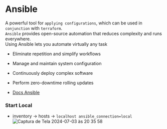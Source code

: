# Ansible
A powerful tool for `applying configurations`, which can be used in `conjunction` with `terraform`.<br>
`Ansible` provides open-source automation that reduces complexity and runs everywhere.<br>
Using Ansible lets you automate virtually any task

* Eliminate repetition and simplify workflows
* Manage and maintain system configuration
* Continuously deploy complex software
* Perform zero-downtime rolling updates

* [Docs Ansible](https://docs.ansible.com/ansible/10/getting_started/index.html)

### Start Local

* inventory -> hosts -> `localhost ansible_connection=local`
![Captura de Tela 2024-07-03 às 20 35 58](https://github.com/ivsonv/Ansible/assets/63156114/7d5a7c61-6853-47af-9d51-fc2975904b03)
